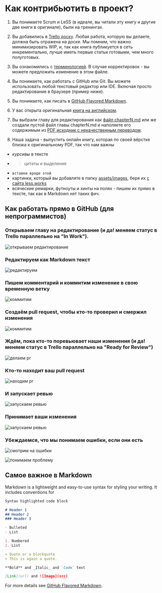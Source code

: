 # Как контрибьютить в проект?

1. Вы понимаете Scrum и LeSS (в идеале, вы читали эту книгу и другие две книги в оригинале), были на тренингах.

1. Вы добавились в [Trello доску](https://trello.com/invite/b/0E823LS1/b26d345a86962146498c91207612074c/less-book-ru). Любая работа, которую вы делаете, должна быть отражена на доске. Мы помним, что важно минимизировать WIP, и, так как книга публикуется в сеть инкрементально, лучше иметь первые статьи готовыми, чем много полуготовых.

1. Вы ознакомились с [терминологией](https://github.com/krmpchnn/less-book-ru/blob/gh-pages/.dictionary). В случае корректировок - вы можете предложить изменение в этом файле.

1. Вы понимаете, как работать с GitHub или Git. Вы можете использовать любой текстовый редактор или IDE. Включая просто редактирование в браузере (пример ниже).

1. Вы понимаете, как писать в [GitHub Flavored Markdown](https://guides.github.com/features/mastering-markdown/).

1. У вас открыта оригинальная [книга на английском](https://github.com/krmpchnn/less-book-ru/blob/gh-pages/assets/pdf/less-book-en.pdf).

1. Вы выбрали главу для редактирования как [файл chapterN.md](https://github.com/krmpchnn/less-book-ru) или же создали пустой файл главы chapterN.md и наполяете его содержимым из [PDF исходник с некачественным переводом](https://github.com/krmpchnn/less-book-ru/blob/gh-pages/assets/pdf/less-book-ru.pdf).

1. Наша задача - выпустить онлайн книгу, которая по своей вёрстке близка к оригинальному PDF, так что нам важны

- *курсивы* в тексте
- > цитаты и выделения
- ``` вставки вроде этой ```
- картинки, который вы добавляте в папку [assets/images](https://github.com/krmpchnn/less-book-ru/tree/gh-pages/assets/images), беря их [с сайта less.works](https://less.works/resources/graphics/book-images.html)
- всяческие ремарки, футноуты и хинты на полях - пишем их прямо в тексте, так как в Markdown нет таких фич.

## Как работать прямо в GitHub (для непрограммистов)

### Открываем главу на редактирование (и да! меняем статус в Trello параллельно на "In Work").

![открываем редактирование](/assets/images/howto-edit.png)

### Редактируем как Markdown текст

![редактируем](/assets/images/howto-markdown.png)

### Пишем комментарий и коммитим изменение в свою временную ветку

![коммитим](/assets/images/howto-commit.png)

### Создаём pull request, чтобы кто-то проверил и смержил изменения

![коммитим](/assets/images/howto-pr.png)

### Ждём, пока кто-то поревьювает наши изменения (и да! меняем статус в Trello параллельно на "Ready for Review")

![делаем pr](/assets/images/howto-pr-waiting.png)

### Кто-то находит ваш pull request

![находим pr](/assets/images/howto-see-pr.png)

### И запускает ревью

![запускаем ревью](/assets/images/howto-pr-review.png)

### Принимает ваши изменения

![запускаем ревью](/assets/images/howto-pr-approve.png)

### Убеждаемся, что мы понимаем ошибки, если они есть

![смотрим на ошибки](/assets/images/howto-checks.png)

![понимаем проблему](/assets/images/howto-read-checks.png)

## Самое важное в Markdown

Markdown is a lightweight and easy-to-use syntax for styling your writing. It includes conventions for

```markdown
Syntax highlighted code block

# Header 1
## Header 2
### Header 3

- Bulleted
- List

1. Numbered
2. List

> Quote or a blockquote
> This is again a quote.

**Bold** and _Italic_ and `Code` text

[Link](url) and ![Image](src)
```

For more details see [GitHub Flavored Markdown](https://guides.github.com/features/mastering-markdown/).

